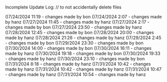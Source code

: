 Incomplete Update Log: 
// to not accidentally delete files

()7/24/2024 11:19 - changes made by bon
()7/24/2024 2:07 - changes made by hanz
()7/27/2024 11:45 - changes made by hanz
()7/27/2024 2:17 - changes made by bon
()7/27/2024 23:50 - changes made by hanz
()7/28/2024 12:45 - changes made by bon
()7/28/2024 20:00 - changes made by hanz
()7/28/2024 21:26 - changes made by hanz
()7/29/2024 2:45 - changes made by bon
()7/29/2024 23:30 - changes made by bon
()7/30/2024 14:00 - changes made by bon
()7/30/2024 16:11 - changes made by hanz
()7/30/2024 19:18 - changes made by bon
()7/30/2024 19:33 - changes made by hanz
()7/30/2024 23:10 - changes made by bon
()7/31/2024 8:18 - changes made by hanz
()7/31/2024 10:42 - changes made by hanz
()7/31/2024 10:42 - changes made by hanz
()7/31/2024 10:47 - changes made by hanz
()7/31/2024 10:54 - changes made by hanz
